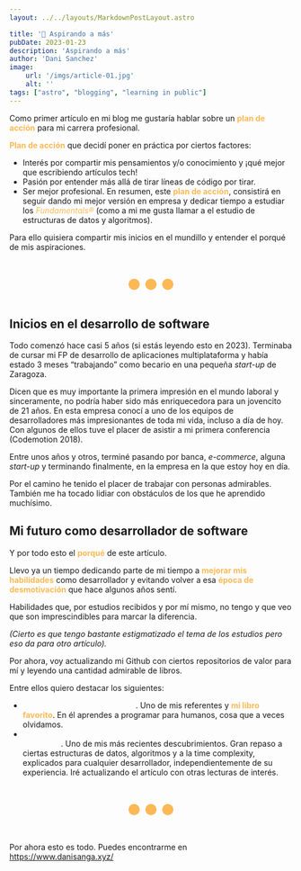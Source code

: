 ```yaml
---
layout: ../../layouts/MarkdownPostLayout.astro

title: '🥇 Aspirando a más'
pubDate: 2023-01-23
description: 'Aspirando a más'
author: 'Dani Sanchez'
image:
    url: '/imgs/article-01.jpg' 
    alt: ''
tags: ["astro", "blogging", "learning in public"]
---
```


Como primer artículo en mi blog me gustaría hablar sobre un <b>plan de acción</b> para mi carrera profesional.

<b>Plan de acción</b> que decidí poner en práctica por ciertos factores:

- Interés por compartir mis pensamientos y/o conocimiento y ¡qué mejor que escribiendo artículos tech!
- Pasión por entender más allá de tirar líneas de código por tirar.
- Ser mejor profesional.
En resumen, este <b>plan de acción</b>, consistirá en seguir dando mi mejor versión en empresa y dedicar tiempo a estudiar los <i class="italic">Fundamentals®️</i> (como a mi me gusta llamar a el estudio de estructuras de datos y algoritmos).

Para ello quisiera compartir mis inicios en el mundillo y entender el porqué de mis aspiraciones.

<div class="little-separator-main-dps">
    <hr />
    <hr />
    <hr />
</div>

## Inicios en el desarrollo de software

Todo comenzó hace casi 5 años (si estás leyendo esto en 2023). Terminaba de cursar mi FP de desarrollo de aplicaciones multiplataforma y había estado 3 meses “trabajando” como becario en una pequeña <i>start-up</i> de Zaragoza.

Dicen que es muy importante la primera impresión en el mundo laboral y sinceramente, no podría haber sido más enriquecedora para un jovencito de 21 años. En esta empresa conocí a uno de los equipos de desarrolladores más impresionantes de toda mi vida, incluso a día de hoy. Con algunos de ellos tuve el placer de asistir a mi primera conferencia (Codemotion 2018).

Entre unos años y otros, terminé pasando por banca, <i>e-commerce</i>, alguna <i>start-up</i> y terminando finalmente, en la empresa en la que estoy hoy en día.

Por el camino he tenido el placer de trabajar con personas admirables. También me ha tocado lidiar con obstáculos de los que he aprendido muchísimo.


## Mi futuro como desarrollador de software

Y por todo esto el <b>porqué</b> de este artículo.

Llevo ya un tiempo dedicando parte de mi tiempo a <b>mejorar mis habilidades</b> como desarrollador y evitando volver a esa <b>época de desmotivación</b> que hace algunos años sentí.

Habilidades que, por estudios recibidos y por mí mismo, no tengo y que veo que son imprescindibles para marcar la diferencia.

<i>(Cierto es que tengo bastante estigmatizado el tema de los estudios pero eso da para otro artículo).</i>

Por ahora, voy actualizando mi Github con ciertos repositorios de valor para mí y leyendo una cantidad admirable de libros.

Entre ellos quiero destacar los siguientes:

- <span class="text-gradient"><i>Código sostenible (Carlos Blé)</i></span>. Uno de mis referentes y <b>mi libro favorito</b>. En él aprendes a programar para humanos, cosa que a veces olvidamos.
- <span class="text-gradient"><i>A Common-Sense Guide to Data Structures and Algorithms (Jay Wengrow)</i></span>. Uno de mis más recientes descubrimientos. Gran repaso a ciertas estructuras de datos, algoritmos y a la time complexity, explicados para cualquier desarrollador, independientemente de su experiencia.
Iré actualizando el artículo con otras lecturas de interés.

<div class="little-separator-main-dps">
    <hr />
    <hr />
    <hr />
</div>

Por ahora esto es todo. Puedes encontrarme en https://www.danisanga.xyz/

<style>
    .little-separator-main-dps {
        margin: 3rem 0;
        display: flex;
        justify-content: center;
    }
    hr {
        border: none;
        background: #fcb955;
        width: 1.25rem;
        height: 1.25rem;
        border-radius: 50%;
        margin: 0 0.325rem;
    }
    .text-gradient {
        background-image: var(--accent-gradient);
        -webkit-background-clip: text;
        -webkit-text-fill-color: transparent;
        background-size: 400%;
        background-position: 0%;
    }
    b, .italic {
        color: #fcb955;
    }
</style>